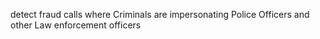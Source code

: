 detect fraud calls where Criminals are impersonating Police Officers and other Law enforcement officers